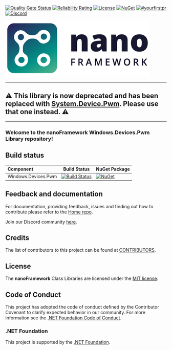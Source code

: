 [![Quality Gate Status](https://sonarcloud.io/api/project_badges/measure?project=nanoframework_lib-Windows.Devices.Pwm&metric=alert_status)](https://sonarcloud.io/dashboard?id=nanoframework_lib-Windows.Devices.Pwm) [![Reliability Rating](https://sonarcloud.io/api/project_badges/measure?project=nanoframework_lib-Windows.Devices.Pwm&metric=reliability_rating)](https://sonarcloud.io/dashboard?id=nanoframework_lib-Windows.Devices.Pwm) [![License](https://img.shields.io/badge/License-MIT-blue.svg)](LICENSE) [![NuGet](https://img.shields.io/nuget/dt/nanoFramework.Windows.Devices.Pwm.svg?label=NuGet&style=flat&logo=nuget)](https://www.nuget.org/packages/nanoFramework.Windows.Devices.Pwm/) [![#yourfirstpr](https://img.shields.io/badge/first--timers--only-friendly-blue.svg)](https://github.com/nanoframework/Home/blob/master/CONTRIBUTING.md) [![Discord](https://img.shields.io/discord/478725473862549535.svg?logo=discord&logoColor=white&label=Discord&color=7289DA)](https://discord.gg/gCyBu8T)

![nanoFramework logo](https://github.com/nanoframework/Home/blob/main/resources/logo/nanoFramework-repo-logo.png)

-----

## ⚠️ This library is now deprecated and has been replaced with [System.Device.Pwm](https://github.com/nanoframework/System.Device.Pwm). Please use that one instead. ⚠️

-----

### Welcome to the **nanoFramework** Windows.Devices.Pwm Library repository!

## Build status

| Component | Build Status | NuGet Package |
|:-|---|---|
| Windows.Devices.Pwm | [![Build Status](https://dev.azure.com/nanoframework/Windows.Devices.Pwm/_apis/build/status/Windows.Devices.Pwm?repoName=nanoframework%2FWindows.Devices.Pwm&branchName=refs%2Ftags%2Fv1.6.2)](https://dev.azure.com/nanoframework/Windows.Devices.Pwm/_build/latest?definitionId=8&repoName=nanoframework%2FWindows.Devices.Pwm&branchName=refs%2Ftags%2Fv1.6.2) | [![NuGet](https://img.shields.io/nuget/v/nanoFramework.Windows.Devices.Pwm.svg?label=NuGet&style=flat&logo=nuget)](https://www.nuget.org/packages/nanoFramework.Windows.Devices.Pwm/) |

## Feedback and documentation

For documentation, providing feedback, issues and finding out how to contribute please refer to the [Home repo](https://github.com/nanoframework/Home).

Join our Discord community [here](https://discord.gg/gCyBu8T).

## Credits

The list of contributors to this project can be found at [CONTRIBUTORS](https://github.com/nanoframework/Home/blob/master/CONTRIBUTORS.md).

## License

The **nanoFramework** Class Libraries are licensed under the [MIT license](LICENSE.md).

## Code of Conduct

This project has adopted the code of conduct defined by the Contributor Covenant to clarify expected behavior in our community.
For more information see the [.NET Foundation Code of Conduct](https://dotnetfoundation.org/code-of-conduct).

### .NET Foundation

This project is supported by the [.NET Foundation](https://dotnetfoundation.org).
